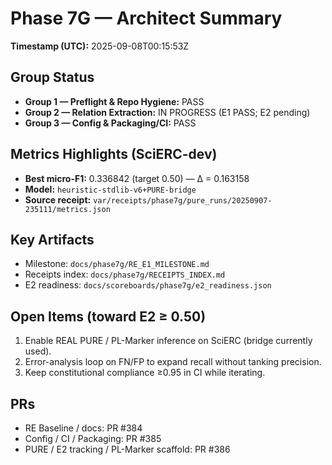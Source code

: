 # Phase 7G — Architect Summary
**Timestamp (UTC):** 2025-09-08T00:15:53Z

## Group Status
- **Group 1 — Preflight & Repo Hygiene:** PASS
- **Group 2 — Relation Extraction:** IN PROGRESS (E1 PASS; E2 pending)
- **Group 3 — Config & Packaging/CI:** PASS

## Metrics Highlights (SciERC-dev)
- **Best micro-F1:** 0.336842 (target 0.50) — Δ = 0.163158
- **Model:** `heuristic-stdlib-v6+PURE-bridge`
- **Source receipt:** `var/receipts/phase7g/pure_runs/20250907-235111/metrics.json`

## Key Artifacts
- Milestone: `docs/phase7g/RE_E1_MILESTONE.md`
- Receipts index: `docs/phase7g/RECEIPTS_INDEX.md`
- E2 readiness: `docs/scoreboards/phase7g/e2_readiness.json`

## Open Items (toward E2 ≥ 0.50)
1. Enable REAL PURE / PL-Marker inference on SciERC (bridge currently used).
2. Error-analysis loop on FN/FP to expand recall without tanking precision.
3. Keep constitutional compliance ≥0.95 in CI while iterating.

## PRs
- RE Baseline / docs: PR #384
- Config / CI / Packaging: PR #385
- PURE / E2 tracking / PL-Marker scaffold: PR #386
